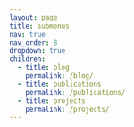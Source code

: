 ```yaml
---
layout: page
title: submenus
nav: true
nav_order: 8
dropdown: true
children:
  - title: blog
    permalink: /blog/
  - title: publications
    permalink: /publications/
  - title: projects
    permalink: /projects/
---
```

